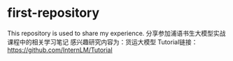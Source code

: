 # first-repository
This repository is used to share my experience.
分享参加浦语书生大模型实战课程中的相关学习笔记
感兴趣研究内容为：货运大模型
Tutorial链接：https://github.com/InternLM/Tutorial
